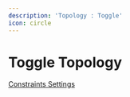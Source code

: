 ```yaml
---
description: 'Topology : Toggle'
icon: circle
---
```


# Toggle Topology

<a href="../pathfinding/contours/#constraints-settings" class="button secondary">Constraints Settings</a>
